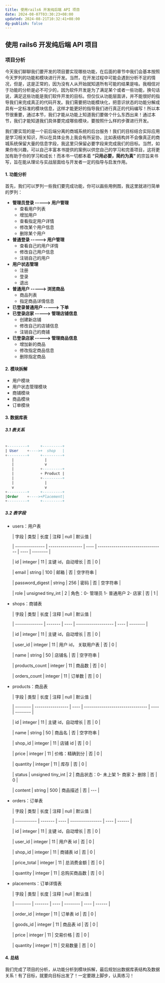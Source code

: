 ```yaml
---
title: 使用rails6 开发纯后端 API 项目
date: 2024-08-07T03:30:23+08:00
updated: 2024-08-21T10:32:41+08:00
dg-publish: false
---
```


## 使用 rails6 开发纯后端 API 项目

### 项目分析

​		今天我们聊聊我们要开发的项目要实现哪些功能，在后面的章节中我们会基本按照今天罗列的功能和模块进行开发。当然，在开发过程中可能会遇到分析不足的情况，但是，这是正常的，因为没有人从开始就知道所有可能的结果是啥。我相信对于功能的分析是必不可少的，因为软件开发是为了满足某个或者一些功能，换句话说，满足这些功能是我们软件开发的目标。但仅仅从功能层面讲，并不能很好的指导我们来完成真正的代码开发。我们需要把功能模块化，把意识状态的功能分解成具有一定标准的模块信息，这样才能更好的指导我们进行真正的代码编写！所以本节很重要，通过本节，我们才能从功能上知道我们要做个什么东西出来！通过本节，我们才能知道我们具体要完成哪些模块，要按照什么样的步骤进行开发。

​		我们要实现的是一个前后端分离的商城系统的后台服务！我们的目标结合实际应用是学习相关知识，所以在具体业务上我会有所妥协，比如表结构并不会像真正的商城系统保留大量的信息字段，我这里只保留必要字段来完成我们的目标。当然，如果你有兴趣，可以自己丰富本书提供的案例以供您自己的学习和完善项目，这将更加有助于你的学习和成长！而本书一切都本着 **“只用必要，简约为真”** 的宗旨来书写，旨在能从理论与实战层面给与开发者一定的指导与启发作用。

#### 1. 功能分析

首先，我们可以罗列一些我们要完成功能，你可以画些用例图，我这里就进行简单的罗列：

- **管理员登录 -----> 用户管理**
	- 查看用户列表
	- 增加用户
	- 查看指定用户详情
	- 修改某个用户信息
	- 删除某个用户
- **普通登录 -----> 用户管理**
	- 查看自己的用户详情
	- 修改自己用户信息
	- 注销自己的用户
- **用户状态管理**
	- 注册
	- 登录
	- 退出
- **普通用户 -----> 浏览商品**
	- 商品列表
	- 指定商品详情信息
- **已登录普通用户 -----> 下单**
- **已登录店家 -----> 管理店铺信息**
	- 创建新店铺
	- 修改自己的店铺信息
	- 注销自己的商铺
- **已登录店家 -----> 管理商品信息**
	- 增加新的商品
	- 修改指定商品信息
	- 删除指定商品

#### 2. 模块拆解

- 用户模块
- 用户状态管理模块
- 商铺模块
- 商品模块
- 订单模块

#### 3. 数据库表

##### 3.1 表关系

```sql

+---------+ 	+---------+
| User 	  +---->+  shop   |
+---------+ 	+---------+
   |			  |
   | 			  v
   |           	+---------+
   |            + Product |
   |            +---------+
   | 			  |
   v 			  v
+---------+ 	+---------+
|Order 	  +---->+Placement|
+---------+ 	+---------+
```

##### 3.2 表字段

- users：用户表

	| 字段            | 类型              | 长度 | 注释                              | null | 默认值   |

	| --------------- | ----------------- | ---- | --------------------------------- | ---- | -------- |

	| id              | integer           | 11   | 主键 id，自动增长                  | 否   | 0        |

	| email           | string            | 100  | 邮箱                              | 否   | 空字符串 |

	| password_digest | string            | 256  | 密码                              | 否   | 空字符串 |

	| role            | unsigned tiny_int | 2    | 角色：0- 管理员 1- 普通用户 2- 店家 | 否   | 1        |

- shops：商铺表

	| 字段           | 类型    | 长度 | 注释                | null | 默认值   |

	| -------------- | ------- | ---- | ------------------- | ---- | -------- |

	| id             | integer | 11   | 主键 id，自动增长    | 否   | 0        |

	| user_id        | integer | 11   | 用户 id， 关联用户表 | 否   | 0        |

	| name           | string  | 50   | 店铺名              | 否   | 空字符串 |

	| products_count | integer | 11   | 商品数              | 否   | 0        |

	| orders_count   | integer | 11   | 订单数              | 否   | 0        |

- products：商品表

	| 字段     | 类型              | 长度 | 注释                             | null | 默认值   |

	| -------- | ----------------- | ---- | -------------------------------- | ---- | -------- |

	| id       | integer           | 11   | 主键 id，自动增长                 | 否   | 0        |

	| name     | string            | 50   | 商品名                           | 否   | 空字符串 |

	| shop_id  | integer           | 11   | 店铺 id                           | 否   | 0        |

	| price    | integer           | 11   | 价格：精确到分                   | 否   | 0        |

	| quantity | integer           | 11   | 库存                             | 否   | 0        |

	| status   | unsigned tiny_int | 2    | 商品状态：0- 未上架 1- 商家 2- 删除 | 否   | 0        |

	| content  | string            | 500  | 商品描述                         | 否   | ---      |

- orders：订单表

	| 字段        | 类型    | 长度 | 注释             | null | 默认值 |

	| ----------- | ------- | ---- | ---------------- | ---- | ------ |

	| id          | integer | 11   | 主键 id，自动增长 | 否   | 0      |

	| user_id     | integer | 11   | 用户表 id         | 否   | 0      |

	| shop_id     | integer | 11   | 商铺表 id         | 否   | 0      |

	| price_total | integer | 11   | 总消费金额       | 否   | 0      |

	| quantity    | integer | 11   | 总购买商品数     | 否   | 0      |

- placements：订单详情表

	| 字段     | 类型    | 长度 | 注释     | null | 默认值 |

	| -------- | ------- | ---- | -------- | ---- | ------ |

	| order_id | integer | 11   | 订单表 id | 否   | 0      |

	| goods_id | integer | 11   | 商品表 id | 否   | 0      |

	| price    | integer | 11   | 交易价格 | 否   | 0      |

	| quantity | integer | 11   | 交易数量 | 否   | 0      |

#### 4. 总结

我们完成了项目的分析，从功能分析到模块拆解，最后规划出数据库表结构及数据关系！有了目标，就要向目标出发了！一定要跟上脚步，认真练习！
